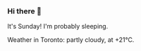 ### Hi there :wave:

It's Sunday! I'm probably sleeping.

Weather in Toronto: partly cloudy, at +21°C.
